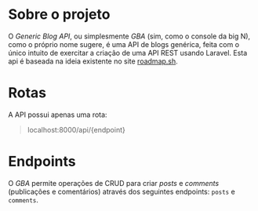 # Sobre o projeto
O *Generic Blog API*, ou simplesmente *GBA* (sim, como o console da big N), como o próprio nome sugere, é uma API de blogs genérica, feita com o único intuito de exercitar a criação de uma API REST usando Laravel. Esta api é baseada na ideia existente no site [roadmap.sh](https://roadmap.sh/backend/project-ideas#:~:text=1.%20Personal%20Blogging%20Platform%20API).

# Rotas
A API possui apenas uma rota:
> localhost:8000/api/{endpoint}

# Endpoints
O *GBA* permite operações de CRUD para criar *posts* e *comments* (publicações e comentários) através dos seguintes endpoints: `posts` e `comments`.